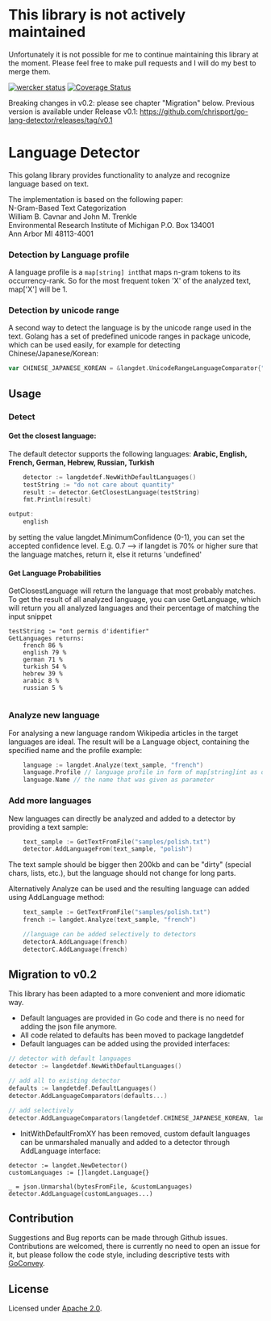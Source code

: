 # This library is not actively maintained

Unfortunately it is not possible for me to continue maintaining this library at the moment.
Please feel free to make pull requests and I will do my best to merge them.

[![wercker status](https://app.wercker.com/status/9e2a695f35c1cf5e1cac46035e4ca7a6/s/master "wercker status")](https://app.wercker.com/project/byKey/9e2a695f35c1cf5e1cac46035e4ca7a6)
[![Coverage Status](https://img.shields.io/coveralls/chrisport/go-lang-detector.svg)](https://coveralls.io/r/chrisport/go-lang-detector?branch=master)

Breaking changes in v0.2: please see chapter "Migration" below.
Previous version is available under Release v0.1: https://github.com/chrisport/go-lang-detector/releases/tag/v0.1

# Language Detector

This golang library provides functionality to analyze and recognize language based on text.

The implementation is based on the following paper:  
N-Gram-Based Text Categorization  
William B. Cavnar and John M. Trenkle  
Environmental Research Institute of Michigan P.O. Box 134001  
Ann Arbor MI 48113-4001

### Detection by Language profile
A language profile is a ```map[string] int```that maps n-gram tokens to its occurrency-rank. So for the most
frequent token 'X' of the analyzed text, map['X'] will be 1.

### Detection by unicode range
A second way to detect the language is by the unicode range used in the text.
Golang has a set of predefined unicode ranges in package unicode, which can be used
easily, for example for detecting Chinese/Japanese/Korean:
``` go
var CHINESE_JAPANESE_KOREAN = &langdet.UnicodeRangeLanguageComparator{"CJK", unicode.Han}
```
## Usage
### Detect
#### Get the closest language:
The default detector supports the following languages:
**Arabic, English, French, German, Hebrew, Russian, Turkish**

``` go
    detector := langdetdef.NewWithDefaultLanguages()
	testString := "do not care about quantity"
	result := detector.GetClosestLanguage(testString)
	fmt.Println(result)

output:
    english
```
by setting the value langdet.MinimumConfidence (0-1), you can set the accepted confidence level.
E.g. 0.7 --> if langdet is 70% or higher sure that the language matches, return it, else it returns 'undefined'

#### Get Language Probabilities
GetClosestLanguage will return the language that most probably matches. To get the result of all analyzed language, you can use
GetLanguage, which will return you all analyzed languages and their percentage of matching the input snippet

 ```
 testString := "ont permis d'identifier"
 GetLanguages returns:
     french 86 %
     english 79 %
     german 71 %
     turkish 54 %
     hebrew 39 %
     arabic 8 %
     russian 5 %


 ```

### Analyze new language

For analysing a new language random Wikipedia articles in the target languages are ideal. The result will be a Language object, containing the specified name and the profile
example:

``` go
    language := langdet.Analyze(text_sample, "french")
    language.Profile // language profile in form of map[string]int as defined above
    language.Name // the name that was given as parameter
```

### Add more languages
New languages can directly be analyzed and added to a detector by providing a text sample:

``` go
    text_sample := GetTextFromFile("samples/polish.txt")
    detector.AddLanguageFrom(text_sample, "polish")
```

The text sample should be bigger then 200kb and can be "dirty" (special chars, lists, etc.), but the language
should not change for long parts.

Alternatively Analyze can be used and the resulting language can added using AddLanguage method:

``` go
    text_sample := GetTextFromFile("samples/polish.txt")
    french := langdet.Analyze(text_sample, "french")

    //language can be added selectively to detectors
    detectorA.AddLanguage(french)
    detectorC.AddLanguage(french)
```

## Migration to v0.2

This library has been adapted to a more convenient and more idiomatic way.
- Default languages are provided in Go code and there is no need for adding the json file anymore.
- All code related to defaults has been moved to package langdetdef
- Default languages can be added using the provided interfaces:
``` go
// detector with default languages
detector := langdetdef.NewWithDefaultLanguages()

// add all to existing detector
defaults := langdetdef.DefaultLanguages()
detector.AddLanguageComparators(defaults...)

// add selectively
detector.AddLanguageComparators(langdetdef.CHINESE_JAPANESE_KOREAN, langdetdef.ENGLISH)
```
- InitWithDefaultFromXY has been removed, custom default languages can be unmarshaled manually and added to a detector through
AddLanguage interface:
```
detector := langdet.NewDetector()
customLanguages := []langdet.Language{}

_ = json.Unmarshal(bytesFromFile, &customLanguages)
detector.AddLanguage(customLanguages...)
```

## Contribution

Suggestions and Bug reports can be made through Github issues.
Contributions are welcomed, there is currently no need to open an issue for it, but please follow the code style, including descriptive tests with [GoConvey](http://goconvey.co/).

## License

Licensed under [Apache 2.0](LICENSE).
